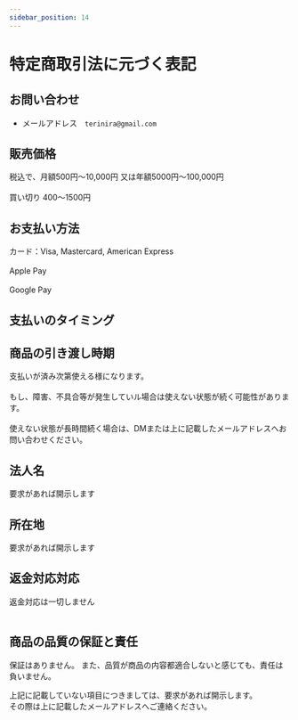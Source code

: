 ```yaml
---
sidebar_position: 14
---
```


# 特定商取引法に元づく表記

## お問い合わせ
- メールアドレス　`terinira@gmail.com`

<h2>販売価格</h2>
税込で、月額500円～10,000円 又は年額5000円～100,000円<br></br>
買い切り 400～1500円
<h2>お支払い方法</h2>
カード：Visa, Mastercard, American Express<br></br>
Apple Pay<br></br>
Google Pay  
<h2>支払いのタイミング</h2>

<h2>商品の引き渡し時期</h2>
支払いが済み次第使える様になります。<br></br>
もし、障害、不具合等が発生していル場合は使えない状態が続く可能性があります。<br></br>
使えない状態が長時間続く場合は、DMまたは上に記載したメールアドレスへお問い合わせください。
<h2>法人名</h2>
要求があれば開示します
<h2>所在地</h2>
要求があれば開示します
<h2>返金対応対応</h2>
返金対応は一切しません<br></br>
<h2>商品の品質の保証と責任</h2>
保証はありません。
また、品質が商品の内容都適合しないと感じても、責任は負いません。

上記に記載していない項目につきましては、要求があれば開示します。  
その際は上に記載したメールアドレスへご連絡ください。